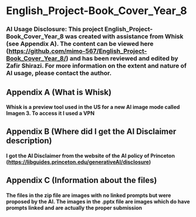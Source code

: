 # English_Project-Book_Cover_Year_8

### AI Usage Disclosure: This project English_Project-Book_Cover_Year_8 was created with assistance from Whisk (see Appendix A). The content can be viewed here (https://github.com/mimo-567/English_Project-Book_Cover_Year_8/) and has been reviewed and edited by Zafir Shirazi. For more information on the extent and nature of AI usage, please contact the author. 

## Appendix A (What is Whisk)

#### Whisk is a preview tool used in the US for a new AI image mode called Imagen 3. To access it I used a VPN

## Appendix B (Where did I get the AI Disclaimer description)

#### I got the AI Disclaimer from the website of the AI policy of Princeton (https://libguides.princeton.edu/generativeAI/disclosure)

## Appendix C (Information about the files)

#### The files in the zip file are images with no linked prompts but were proposed by the AI. The images in the .pptx file are images which do have prompts linked and are actually the proper submission
